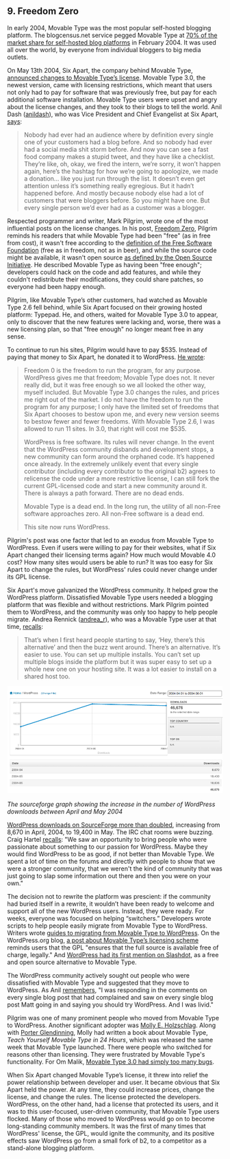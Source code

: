 ## 9. Freedom Zero

In early 2004, Movable Type was the most popular self-hosted blogging platform. The blogcensus.net service pegged Movable Type at <a href="http://web.archive.org/web/20040202101816/http://blogcensus.net/?page=tools">70% of the market share for self-hosted blog platforms</a> in February 2004. It was used all over the world, by everyone from individual bloggers to big media outlets.

On May 13th 2004, Six Apart, the company behind Movable Type, <a href="http://web.archive.org/web/20040605225637/http://www.sixapart.com/corner/archives/2004/05/movable_type_de.shtml">announced changes to Movable Type’s license</a>. Movable Type 3.0, the newest version, came with licensing restrictions, which meant that users not only had to pay for software that was previously free, but pay for each additional software installation. Movable Type users were upset and angry about the license changes, and they took to their blogs to tell the world. Anil Dash (<a href="https://profiles.wordpress.org/anildash/">anildash</a>), who was Vice President and Chief Evangelist at Six Apart, <a href="http://archive.wordpress.org/interviews/2013_06_28_Dash.html#L9">says</a>: 
<blockquote>Nobody had ever had an audience where by definition every single one of your customers had a blog before. And so nobody had ever had a social media shit storm before. And now you can see a fast food company makes a stupid tweet, and they have like a checklist. They’re like, oh, okay, we fired the intern, we’re sorry, it won’t happen again, here’s the hashtag for how we’re going to apologize, we made a donation… like you just run through the list. It doesn’t even get attention unless it’s something really egregious. But it hadn’t happened before. And mostly because nobody else had a lot of customers that were bloggers before. So you might have one. But every single person we’d ever had as a customer was a blogger.</blockquote>

Respected programmer and writer, Mark Pilgrim, wrote one of the most influential posts on the license changes. In his post, <a href="http://web.archive.org/web/20070911032533/http://diveintomark.org/archives/2004/05/14/freedom-0">Freedom Zero</a>, Pilgrim reminds his readers that while Movable Type had been "free" (as in free from cost), it wasn't free according to the <a href="http://www.gnu.org/philosophy/free-sw.html">definition of the Free Software Foundation</a> (free as in freedom, not as in beer), and while the source code might be available, it wasn't open source <a href="http://opensource.org/docs/definition.php">as defined by the Open Source Initiative</a>. He described Movable Type as having been "free enough"; developers could hack on the code and add features, and while they couldn't redistribute their modifications, they could share patches, so everyone had been happy enough. 

Pilgrim, like Movable Type’s other customers, had watched as Movable Type 2.6 fell behind, while Six Apart focused on their growing hosted platform: Typepad. He, and others, waited for Movable Type 3.0 to appear, only to discover that the new features were lacking and, worse, there was a new licensing plan, so that "free enough" no longer meant free in any sense.

To continue to run his sites, Pilgrim would have to pay $535. Instead of paying that money to Six Apart, he donated it to WordPress. <a href="http://web.archive.org/web/20070911032533/http://diveintomark.org/archives/2004/05/14/freedom-0">He wrote</a>:

<blockquote>Freedom 0 is the freedom to run the program, for any purpose. WordPress gives me that freedom; Movable Type does not. It never really did, but it was free enough so we all looked the other way, myself included. But Movable Type 3.0 changes the rules, and prices me right out of the market. I do not have the freedom to run the program for any purpose; I only have the limited set of freedoms that Six Apart chooses to bestow upon me, and every new version seems to bestow fewer and fewer freedoms. With Movable Type 2.6, I was allowed to run 11 sites. In 3.0, that right will cost me $535.

WordPress is free software. Its rules will never change. In the event that the WordPress community disbands and development stops, a new community can form around the orphaned code. It’s happened once already. In the extremely unlikely event that every single contributor (including every contributor to the original b2) agrees to relicense the code under a more restrictive license, I can still fork the current GPL-licensed code and start a new community around it. There is always a path forward. There are no dead ends.

Movable Type is a dead end. In the long run, the utility of all non-Free software approaches zero. All non-Free software is a dead end.

This site now runs WordPress.</blockquote> 

Pilgrim's post was one factor that led to an exodus from Movable Type to WordPress. Even if users were willing to pay for their websites, what if Six Apart changed their licensing terms again? How much would Movable 4.0 cost? How many sites would users be able to run? It was too easy for Six Apart to change the rules, but WordPress' rules could never change under its GPL license.

Six Apart's move galvanized the WordPress community. It helped grow the WordPress platform. Dissatisfied Movable Type users needed a blogging platform that was flexible and without restrictions. Mark Pilgrim pointed them to WordPress, and the community was only too happy to help people migrate. Andrea Rennick (<a href="https://profiles.wordpress.org/andrea_r/">andrea_r</a>), who was a Movable Type user at that time, <a href="http://archive.wordpress.org/interviews/2014_06_05_Rennick_A.html#L15">recalls</a>:

<blockquote>That’s when I first heard people starting to say, ‘Hey, there’s this alternative’ and then the buzz went around. There’s an alternative. It’s easier to use. You can set up multiple installs. You can’t set up multiple blogs inside the platform but it was super easy to set up a whole new one on your hosting site. It was a lot easier to install on a shared host too.</blockquote>

<img src="../../Resources/images/9/sourceforge-downloads.png" alt="a screenshot of the sourceforge graph showing the increase in downloads" width="800px" />

*The sourceforge graph showing the increase in the number of WordPress downloads between April and May 2004*

<a href="http://sourceforge.net/projects/cafelog/files/WordPress/stats/timeline?dates=2003-04-01+to+2005-04-01">WordPress downloads on SourceForge more than doubled</a>, increasing from 8,670 in April, 2004, to 19,400 in May. The IRC chat rooms were buzzing. Craig Hartel <a href="http://archive.wordpress.org/interviews/2013_04_21_Hartel.html#L49">recalls</a>: "We saw an opportunity to bring people who were passionate about something to our passion for WordPress. Maybe they would find WordPress to be as good, if not better than Movable Type. We spent a lot of time on the forums and directly with people to show that we were a stronger community, that we weren't the kind of community that was just going to slap some information out there and then you were on your own."

The decision not to rewrite the platform was prescient: if the community had buried itself in a rewrite, it wouldn’t have been ready to welcome and support all of the new WordPress users. Instead, they were ready. For weeks, everyone was focused on helping “switchers.” Developers wrote scripts to help people easily migrate from Movable Type to WordPress. Writers wrote <a href="http://carthik.net/blog/vault/2004/05/14/movabletype-to-wordpress/">guides to migrating from Movable Type to WordPress</a>. On the WordPress.org blog, <a href="http://wordpress.org/news/2004/05/new-pricing-scheme/">a post about Movable Type’s licensing scheme</a> reminds users that the GPL "ensures that the full source is available free of charge, legally." And <a href="http://developers.slashdot.org/story/04/05/14/1314256/bloggers-assail-movable-types-new-pricing-scheme">WordPress had its first mention on Slashdot</a>, as a free and open source alternative to Movable Type. 

The WordPress community actively sought out people who were dissatisfied with Movable Type and suggested that they move to WordPress. As Anil <a href="http://archive.wordpress.org/interviews/2013_06_28_Dash.html#L9">remembers</a>, "I was responding in the comments on every single blog post that had complained and saw on every single blog post Matt going in and saying you should try WordPress. And I was livid."

Pilgrim was one of many prominent people who moved from Movable Type to WordPress. Another significant adopter was <a href="http://www.molly.com/">Molly E. Holzschlag</a>. Along with <a href="http://www.g9g.org/">Porter Glendinning</a>, Molly had written a book about Movable Type, <em>Teach Yourself Movable Type in 24 Hours</em>, which was released the same week that Movable Type launched. There were people who switched for reasons other than licensing. They were frustrated by Movable Type's functionality. For Om Malik, <a href="http://gigaom.com/2004/05/29/the-word-press-switch/">Movable Type 3.0 had simply too many bugs</a>. 

When Six Apart changed Movable Type’s license, it threw into relief the power relationship between developer and user. It became obvious that Six Apart held the power. At any time, they could increase prices, change the license, and change the rules. The license protected the developers. WordPress, on the other hand, had a license that protected its users, and it was to this user-focused, user-driven community, that Movable Type users flocked. Many of those who moved to WordPress would go on to become long-standing community members. It was the first of many times that WordPress' license, the GPL, would ignite the community, and its positive effects saw WordPress go from a small fork of b2, to a competitor as a stand-alone blogging platform.

